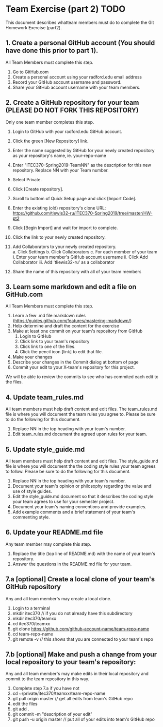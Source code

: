 # Team Exercise (part 2) TODO

This document describes whatteam members must do to complete the Git Homework Exercise (part2).  

## 1. Create a personal GitHub account (You should have done this prior to part 1).

All Team Members must complete this step.

  1. Go to GitHub.com
  2. Create a personal account using your radford.edu email address
  3. Record your GitHub account username and password.
  4. Share your GitHub account username with your team members.

## 2. Create a GitHub repository for your team (PLEASE DO NOT FORK THIS REPOSITORY)

Only one team member completes this step.

  1. Login to GitHub with your radford.edu GitHub account.
  2. Click the green [New Repository] link.
  3. Enter the name suggested by GitHub for your newly created repository as your repository's name, ie.  your-repo-name
  4. Enter "ITEC370-Spring2019-TeamNN" as the description for this new repository.  Replace NN with your Team number.
  5. Select Private.
  6. Click [Create repository].
  7. Scroll to bottom of Quick Setup page and click [Import Code].
  8. Enter the existing (old) repository's clone URL: https://github.com/tlewis32-ru/ITEC370-Spring2019/tree/master/HW-pt2
  9. Click [Begin Import] and wait for import to complete.
  10. Click the link to your newly created repository.
  11. Add Collaborators to your newly created repository.  
     a. Click Settings
     b. Click Collaborators
     c. For each member of your team
        i. Enter your team member's GitHub account username
        ii. Click Add Collaborator
        iii. Add 'tliewis32-ru' as a collaborator
        
  11. Share the name of this repository with all of your team members

## 3. Learn some markdown and edit a file on GitHub.com

All Team Members must complete this step.

  1. Learn a few .md file markdown rules (https://guides.github.com/features/mastering-markdown/)
  2. Help determine and draft the content for the exercise
  3. Make at least one commit on your team's repository from GitHub
     1. Login to GitHub
     2. Click link to your team's repository
     3. Click link to one of the files.
     4. Click the pencil icon [link] to edit that file.
  6. Make your changes
  7. Describe your changes in the Commit dialog at bottom of page
  8. Commit your edit to your X-team's repository for this project.

We will be able to review the commits to see who has commited each edit to the files.

## 4. Update team_rules.md

All team members must help draft content and edit files.  The team_rules.md file is where you will document the team rules you agree to.  Please be sure to do the following for this document.

1. Replace NN in the top heading with your team's number.
2. Edit team_rules.md document the agreed upon rules for your team.

## 5. Update style_guide.md

All team members must help draft content and edit files.  The style_guide.md file is where you will document the the coding style rules your team agrees to follow.  Please be sure to do the following for this document.

1. Replace NN in the top heading with your team's number.
2. Document your team's opinion or philosophy regarding the value and use of style guides.
3. Edit the style_guide.md document so that it describes the coding style your team agrees to use for your semester project.
4. Document your team's naming conventions and provide examples.
5. Add example comments and a brief statement of your team's commenting style.

## 6. Update your README.md file

Any team member may complete this step.

1. Replace the title (top line of README.md) with the name of your team's repository.
2. Answer the questions in the README.md file for your team.

## 7.a [optional] Create a local clone of your team's GitHub repository

Any and all team member's may create a local clone.

   1. Login to a terminal
   2. mkdir itec370                         // if you do not already have this subdirectory
   4. mkdir itec370/teamxx
   5. cd itec370/teamxx
   6. git clone https://github.com/github-account-name/team-repo-name
   7. cd team-repo-name
   8. git remote -v                        // this shows that you are connected to your team's repo      

## 7.b [optional] Make and push a change from your local repository to your team's repository:

Any and all team member's may make edits in their local repository and commit to the team repository in this way.

   1. Complete step 7.a if you have not
   2. cd ~/private/itec370/teamxx/team-repo-name
   3. git pull origin master                       // get all edits from team's GitHub repo
   4. edit the files
   5. git add .
   6. git commit -m "description of your edit"
   7. git push -u origin master                    // put all of your edits into team's GitHub repo


  
  
